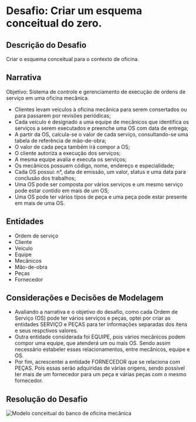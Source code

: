 # Desafio: Criar um esquema conceitual do zero.

## Descrição do Desafio
Criar o esquema conceitual para o contexto de oficina.

## Narrativa
Objetivo: Sistema de controle e gerenciamento de execução de ordens de serviço em uma oficina mecânica.

- Clientes levam veículos à oficina mecânica para serem consertados ou para passarem por revisões  periódicas;
- Cada veículo é designado a uma equipe de mecânicos que identifica os serviços a serem executados e preenche uma OS com data de entrega;
- A partir da OS, calcula-se o valor de cada serviço, consultando-se uma tabela de referência de mão-de-obra;
- O valor de cada peça também irá compor a OS;
- O cliente autoriza a execução dos serviços;
- A mesma equipe avalia e executa os serviços;
- Os mecânicos possuem código, nome, endereço e especialidade;
- Cada OS possui: n°, data de emissão, um valor, status e uma data para conclusão dos trabalhos;
- Uma OS pode ser composta por vários serviços e um mesmo serviço pode estar contido em mais de um OS;
- Uma OS pode ter vários tipos de peça e uma peça pode estar presente em mais de uma OS.

## Entidades
- Ordem de serviço
- Cliente
- Veículo
- Equipe
- Mecânicos
- Mão-de-obra
- Peças
- Fornecedor

## Considerações e Decisões de Modelagem
- Avaliando a narrativa e o objetivo do desafio, como cada Ordem de Serviço (OS) pode ter vários serviços e peças, optei por criar as entidades SERVIÇO e PEÇAS para ter informações separadas dos itens e seus respctivos valores.
- Outra entidade considerada foi EQUIPE, pois vários mecânicos podem compor uma equipe, que atenderá um ou mais OS. Sendo assim necessário estabeler esses relacionamentos, entre mecânicos, equipe e OS.
- Por fim, acrescentei a entidade FORNECEDOR que se relaciona com PEÇAS. Pois essas serão adquiridas de várias origens, sendo possível ter mais de um fornecedor para um peça e várias peças com o mesmo fornecedor.

## Resolução do Desafio
![Modelo conceitual do banco de oficina mecânica](https://github.com/user-attachments/assets/97efb115-b786-4cac-8bea-d53de21ead67)

